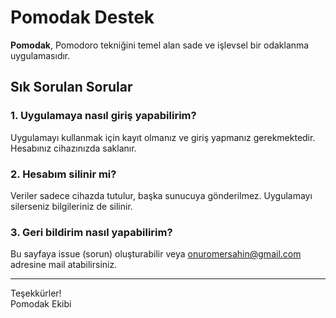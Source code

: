 # Pomodak Destek

**Pomodak**, Pomodoro tekniğini temel alan sade ve işlevsel bir odaklanma uygulamasıdır.

## Sık Sorulan Sorular

### 1. Uygulamaya nasıl giriş yapabilirim?
Uygulamayı kullanmak için kayıt olmanız ve giriş yapmanız gerekmektedir. Hesabınız cihazınızda saklanır.

### 2. Hesabım silinir mi?
Veriler sadece cihazda tutulur, başka sunucuya gönderilmez. Uygulamayı silerseniz bilgileriniz de silinir.

### 3. Geri bildirim nasıl yapabilirim?
Bu sayfaya issue (sorun) oluşturabilir veya [onuromersahin@gmail.com](mailto:onuromersahin@gmail.com) adresine mail atabilirsiniz.

---

Teşekkürler!  
Pomodak Ekibi
